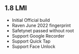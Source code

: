 ## 1.8 LMI
- Initial Official build
- Raven June 2022 fingerprint
- Safetynet passed without root
- Support Google Recorder
- Support Quick Tap
- Support Face Unlock
